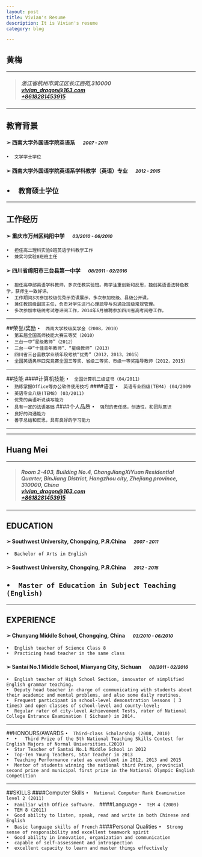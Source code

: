 ```yaml
---
layout: post
title: Vivian's Resume
description: It is Vivian's resume 
category: blog

---
```


##  黄梅

---

> #####  浙江省杭州市滨江区长江西苑,310000 &emsp; <br>[vivian_dragon@163.com][homepage]<br>[+8618281453915][homepage]

---
## 教育背景
#### ➢	西南大学外国语学院英语系 &emsp; <small>*2007 - 2011*</small>
`•	文学学士学位`

#### ➢	西南大学外国语学院英语系学科教学（英语）专业 &emsp; <small>*2012 - 2015*</small>
`•	教育硕士学位`
---
---
## 工作经历

#### ➢	重庆市万州区纯阳中学 &emsp; <small>*03/2010 - 06/2010*</small>
`•	担任高二理科实验8班英语学科教学工作`<br>
`•	兼实习实验8班班主任`


#### ➢	四川省绵阳市三台县第一中学 &emsp; <small>*08/2011 - 02/2016*</small>
`•	担任高中部英语学科教师，多次任教实验班。教学注重创新和反思，独创英语语法特色教学，获师生一致好评。`<br>
`•	工作期间3次参加校级优秀示范课展示，多次参加校级、县级公开课。`<br>
`•	兼任教班级副班主任，负责对学生进行心理疏导与沟通及班级常规管理。`<br>
`•	多次参加市级统考试卷评阅工作，2014年6月被聘参加四川省高考阅卷工作。`


---
##荣誉/奖励
`•	西南大学校级奖学金（2008，2010）`<br>
`•	第五届全国高师技能大赛三等奖（2010）`<br>
`•	三台一中“星级教师”（2012）`<br>
`•	三台一中“十佳青年教师”、“星级教师”（2013）`<br>
`•	四川省三台县教学业绩年段考核“优秀”（2012，2013，2015）`<br>
`•	全国英语奥林匹克竞赛全国三等奖、省级二等奖、市级一等奖指导教师（2012，2015）`

---
##技能
####计算机技能
`•	全国计算机二级证书（04/2011）`<br>
`•	熟练掌握Office等办公软件使用技巧`
####语言
`•	英语专业四级(TEM4) (04/2009`<br>
`•	英语专业八级(TEM8) (03/2011)`<br>
`•	优秀的英语听说读写能力`<br>
`•	具有一定的法语基础`
####个人品质
`•	强烈的责任感，创造性，和团队意识`<br>
`•	良好的沟通能力`<br>
`•	善于总结和反思，具有良好的学习能力`

[avatar]: http://bigwavelet.github.io/images/post/vivian
[homepage]: http://bigwavelet.github.io

---
---

##  Huang Mei

---

> #####  Room 2-403, Building No.4,  ChangJiangXiYuan Residential Quarter, BinJiang District, Hangzhou city, Zhejiang province, 310000, China &emsp; <br>[vivian_dragon@163.com][homepage]<br>[+8618281453915][homepage]

---
## EDUCATION
#### ➢	Southwest University, Chongqing, P.R.China &emsp; <small>*2007 - 2011*</small>
`•	Bachelor of Arts in English`

#### ➢	Southwest University, Chongqing, P.R.China &emsp; <small>*2012 - 2015*</small>
`•	Master of Education in Subject Teaching (English)`
---
---
## EXPERIENCE

#### ➢	Chunyang Middle School, Chongqing, China &emsp; <small>*03/2010 - 06/2010*</small>
`•	English teacher of Science Class 8`<br>
`•	Practicing head teacher in the same class`


#### ➢ 	Santai No.1 Middle School, Mianyang City, Sichuan &emsp; <small>*08/2011 - 02/2016*</small>
`•	English teacher of High School Section, innovator of simplified English grammar teaching.`<br>
`•	Deputy head teacher in charge of communicating with students about their academic and mental problems, and also some daily routines. `<br>
`•	Frequent participant in school-level demonstration lessons ( 3 times) and open classes of school-level and county-level;`<br>
`•	Regular rater of city-level Achievement Tests, rater of National College Entrance Examination ( Sichuan) in 2014. `


---
##HONOURS/AWARDS
`•	Third-class Scholarship (2008, 2010)`<br>
`•	•	Third Prize of the 5th National Teaching Skills Contest for English Majors of Normal Universities.(2010)`<br>
`•	Star Teacher of Santai No.1 Middle School in 2012`<br>
`•	Top-Ten Young Teachers, Star Teacher in 2013`<br>
`•	Teaching Performance rated as excellent in 2012, 2013 and 2015  `<br>
`•	Mentor of students winning the national third Prize, provincial second prize and municipal first prize in the National Olympic English Competition`

---
##SKILLS
####Computer Skills
`•	National Computer Rank Examination level 2 (2011)`<br>
`•	Familiar with Office software. `
####Language
`•	TEM 4 (2009)`<br>
`•	TEM 8 (2011)`<br>
`•	Good ability to listen, speak, read and write in both Chinese and English`<br>
`•	Basic language skills of French`
####Personal Qualities
`•	Strong sense of responsibility and excellent teamwork spirit`<br>
`•	Good ability in innovation, organization and communication`<br>
`•	capable of self-assessment and introspection`<br>
`•	excellent capacity to learn and master things effectively`



	


